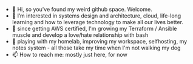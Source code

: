 - 👋 Hi, so you've found my weird github space. Welcome.
- 👀 I’m interested in systems design and architecture, cloud, life-long learning and how to leverage technology to make all our lives better.
- 🌱 since getting AWS certified, I'm growing my Terraform / Ansible muscle and develop a love/hate relationship with bash
- 💞️ playing with my homelab, improving my workspace, selfhosting, my notes system - all those take my time when I'm not walking my dog
- 📫 How to reach me: mostly just here, for now


